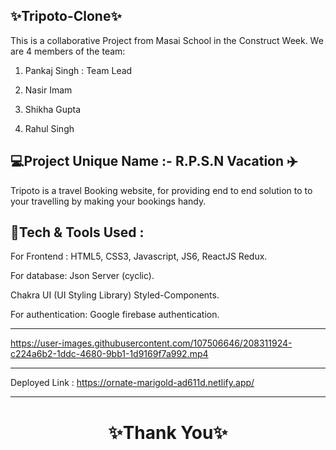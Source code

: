 ✨Tripoto-Clone✨
---
This is a collaborative Project from Masai School in the Construct Week. We are 4 members of the team:

1. Pankaj Singh : Team Lead

2. Nasir Imam

3. Shikha Gupta

4. Rahul Singh

💻Project Unique Name :- R.P.S.N Vacation ✈️
---
Tripoto is a travel Booking website, for providing end to end solution to to your travelling by making your bookings handy.

💫Tech & Tools Used :
--- 

For Frontend : HTML5, CSS3, Javascript, JS6, ReactJS Redux.

For database: Json Server (cyclic).

Chakra UI (UI Styling Library) Styled-Components.

For authentication: Google firebase authentication.

---


https://user-images.githubusercontent.com/107506646/208311924-c224a6b2-1ddc-4680-9bb1-1d9169f7a992.mp4


        
---
Deployed Link : https://ornate-marigold-ad611d.netlify.app/


---
<h1 align="center">✨Thank You✨</h1>
